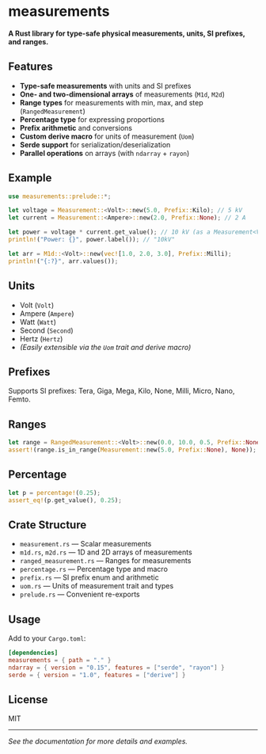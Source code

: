 # measurements

**A Rust library for type-safe physical measurements, units, SI prefixes, and ranges.**

## Features

- **Type-safe measurements** with units and SI prefixes
- **One- and two-dimensional arrays** of measurements (`M1d`, `M2d`)
- **Range types** for measurements with min, max, and step (`RangedMeasurement`)
- **Percentage type** for expressing proportions
- **Prefix arithmetic** and conversions
- **Custom derive macro** for units of measurement (`Uom`)
- **Serde support** for serialization/deserialization
- **Parallel operations** on arrays (with `ndarray` + `rayon`)

## Example

```rust
use measurements::prelude::*;

let voltage = Measurement::<Volt>::new(5.0, Prefix::Kilo); // 5 kV
let current = Measurement::<Ampere>::new(2.0, Prefix::None); // 2 A

let power = voltage * current.get_value(); // 10 kV (as a Measurement<Volt>)
println!("Power: {}", power.label()); // "10kV"

let arr = M1d::<Volt>::new(vec![1.0, 2.0, 3.0], Prefix::Milli);
println!("{:?}", arr.values());
```

## Units

- Volt (`Volt`)
- Ampere (`Ampere`)
- Watt (`Watt`)
- Second (`Second`)
- Hertz (`Hertz`)
- *(Easily extensible via the `Uom` trait and derive macro)*

## Prefixes

Supports SI prefixes: Tera, Giga, Mega, Kilo, None, Milli, Micro, Nano, Femto.

## Ranges

```rust
let range = RangedMeasurement::<Volt>::new(0.0, 10.0, 0.5, Prefix::None);
assert!(range.is_in_range(Measurement::new(5.0, Prefix::None), None));
```

## Percentage

```rust
let p = percentage!(0.25);
assert_eq!(p.get_value(), 0.25);
```

## Crate Structure

- `measurement.rs` — Scalar measurements
- `m1d.rs`, `m2d.rs` — 1D and 2D arrays of measurements
- `ranged_measurement.rs` — Ranges for measurements
- `percentage.rs` — Percentage type and macro
- `prefix.rs` — SI prefix enum and arithmetic
- `uom.rs` — Units of measurement trait and types
- `prelude.rs` — Convenient re-exports

## Usage

Add to your `Cargo.toml`:

```toml
[dependencies]
measurements = { path = "." }
ndarray = { version = "0.15", features = ["serde", "rayon"] }
serde = { version = "1.0", features = ["derive"] }
```

## License

MIT

---

*See the documentation for more details and examples.*